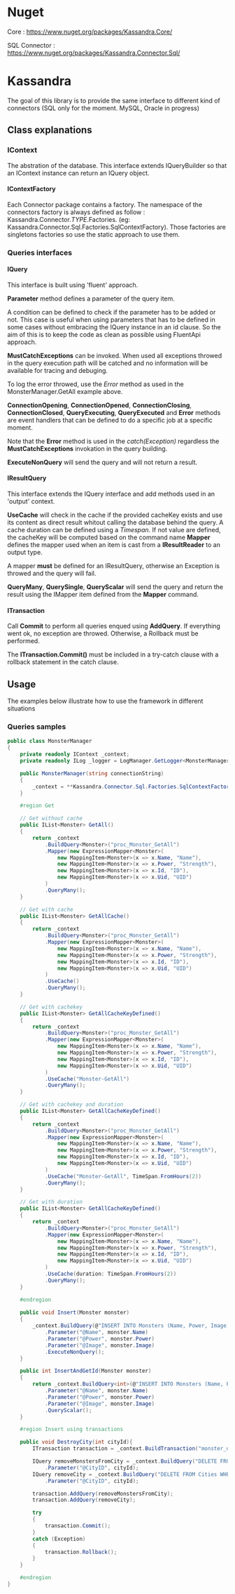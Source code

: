# Nuget
Core : https://www.nuget.org/packages/Kassandra.Core/

SQL Connector : https://www.nuget.org/packages/Kassandra.Connector.Sql/

# Kassandra
The goal of this library is to provide the same interface to different kind of connectors (SQL only for the moment. MySQL, Oracle in progress)
## Class explanations
### IContext
The abstration of the database. This interface extends IQueryBuilder so that an IContext instance can return an IQuery object.
#### IContextFactory
Each Connector package contains a factory. The namespace of the connectors factory is always defined as follow : Kassandra.Connector.*TYPE*.Factories. (eg: Kassandra.Connector.Sql.Factories.SqlContextFactory). Those factories are singletons factories so use the static approach to use them.
### Queries interfaces
#### IQuery
This interface is built using 'fluent' approach. 

**Parameter** method defines a parameter of the query item. 

A condition can be defined to check if the parameter has to be added or not. This case is useful when using parameters that has to be defined in some cases without embracing the IQuery instance in an id clause. So the aim of this is to keep the code as clean as possible using FluentApi approach.

**MustCatchExceptions** can be invoked. When used all exceptions throwed in the query execution path will be catched and no information will be available for tracing and debuging. 

To log the error throwed, use the *Error* method as used in the MonsterManager.GetAll example above.

**ConnectionOpening**, **ConnectionOpened**, **ConnectionClosing**, **ConnectionClosed**, **QueryExecuting**, **QueryExecuted** and **Error** methods are event handlers that can be defined to do a specific job at a specific moment. 

Note that the **Error** method is used in the *catch(Exception)* regardless the **MustCatchExceptions** invokation in the query building.

**ExecuteNonQuery** will send the query and will not return a result.

#### IResultQuery
This interface extends the IQuery interface and add methods used in an 'output' context.

**UseCache** will check in the cache if the provided cacheKey exists and use its content as direct result whitout calling the database behind the query. A cache duration can be defined using a *Timespan*.
If not value are defined, the cacheKey will be computed based on the command name
**Mapper** defines the mapper used when an item is cast from a **IResultReader** to an output type.

A mapper **must** be defined for an IResultQuery, otherwise an Exception is throwed and the query will fail.

**QueryMany**, **QuerySingle**, **QueryScalar** will send the query and return the result using the IMapper item defined from the **Mapper** command.

#### ITransaction
Call **Commit** to perform all queries enqued using **AddQuery**. If everything went ok, no exception are throwed. Otherwise, a Rollback must be performed.

The **ITransaction.Commit()** must be included in a try-catch clause with a rollback statement in the catch clause.

## Usage
The examples below illustrate how to use the framework in different situations
### Queries samples
``` C#
public class MonsterManager
{
	private readonly IContext _context;
	private readonly ILog _logger = LogManager.GetLogger<MonsterManager>();

	public MonsterManager(string connectionString)
	{
		_context = **Kassandra.Connector.Sql.Factories.SqlContextFactory.Instance.**GetContext(connectionString);
	}

	#region Get

	// Get without cache
	public IList<Monster> GetAll()
	{		
		return _context
			.BuildQuery<Monster>("proc_Monster_GetAll")
			.Mapper(new ExpressionMapper<Monster>(
                new MappingItem<Monster>(x => x.Name, "Name"),
                new MappingItem<Monster>(x => x.Power, "Strength"),
                new MappingItem<Monster>(x => x.Id, "ID"),
                new MappingItem<Monster>(x => x.Uid, "UID")
            )
			.QueryMany();
	}

	// Get with cache
	public IList<Monster> GetAllCache()
	{		
		return _context
			.BuildQuery<Monster>("proc_Monster_GetAll")
			.Mapper(new ExpressionMapper<Monster>(
                new MappingItem<Monster>(x => x.Name, "Name"),
                new MappingItem<Monster>(x => x.Power, "Strength"),
                new MappingItem<Monster>(x => x.Id, "ID"),
                new MappingItem<Monster>(x => x.Uid, "UID")
            )
			.UseCache()
			.QueryMany();
	}

	// Get with cachekey
	public IList<Monster> GetAllCacheKeyDefined()
	{		
		return _context
			.BuildQuery<Monster>("proc_Monster_GetAll")
			.Mapper(new ExpressionMapper<Monster>(
                new MappingItem<Monster>(x => x.Name, "Name"),
                new MappingItem<Monster>(x => x.Power, "Strength"),
                new MappingItem<Monster>(x => x.Id, "ID"),
                new MappingItem<Monster>(x => x.Uid, "UID")
            )
			.UseCache("Monster-GetAll")
			.QueryMany();
	}

	// Get with cachekey and duration
	public IList<Monster> GetAllCacheKeyDefined()
	{		
		return _context
			.BuildQuery<Monster>("proc_Monster_GetAll")
			.Mapper(new ExpressionMapper<Monster>(
                new MappingItem<Monster>(x => x.Name, "Name"),
                new MappingItem<Monster>(x => x.Power, "Strength"),
                new MappingItem<Monster>(x => x.Id, "ID"),
                new MappingItem<Monster>(x => x.Uid, "UID")
            )
			.UseCache("Monster-GetAll", TimeSpan.FromHours(2))
			.QueryMany();
	}

	// Get with duration
	public IList<Monster> GetAllCacheKeyDefined()
	{		
		return _context
			.BuildQuery<Monster>("proc_Monster_GetAll")
			.Mapper(new ExpressionMapper<Monster>(
                new MappingItem<Monster>(x => x.Name, "Name"),
                new MappingItem<Monster>(x => x.Power, "Strength"),
                new MappingItem<Monster>(x => x.Id, "ID"),
                new MappingItem<Monster>(x => x.Uid, "UID")
            )
			.UseCache(duration: TimeSpan.FromHours(2))
			.QueryMany();
	}

	#endregion
	
	public void Insert(Monster monster)
	{
		_context.BuildQuery(@"INSERT INTO Monsters (Name, Power, Image) VALUES (@Name, @Power, @Image)", isCommand: false)
			.Parameter("@Name", monster.Name)
			.Parameter("@Power", monster.Power)
			.Parameter("@Image", monster.Image)
			.ExecuteNonQuery();
	}

	public int InsertAndGetId(Monster monster)
	{
		return _context.BuildQuery<int>(@"INSERT INTO Monsters (Name, Power, Image) OUTPUT Inserted.ID VALUES (@Name, @Power, @Image)", isCommand: false)
			.Parameter("@Name", monster.Name)
			.Parameter("@Power", monster.Power)
			.Parameter("@Image", monster.Image)
			.QueryScalar();
	}

	#region Insert using transactions

	public void DestroyCity(int cityId){
		ITransaction transaction = _context.BuildTransaction("monster_destroy_city");

        IQuery removeMonstersFromCity = _context.BuildQuery("DELETE FROM MonstersCity WHERE CityID = @CityID")
            .Parameter("@CityID", cityId);
        IQuery removeCity = _context.BuildQuery("DELETE FROM Cities WHERE ID = @CityID")
            .Parameter("@CityID", cityId);

        transaction.AddQuery(removeMonstersFromCity);
        transaction.AddQuery(removeCity);

        try
        {
            transaction.Commit();
        }
        catch (Exception)
        {
            transaction.Rollback();
        }
	}

	#endregion
}

```
